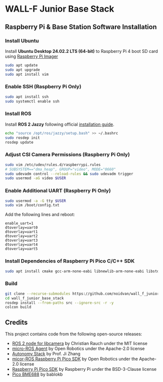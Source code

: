 # WALL-F Junior Base Stack

## Raspberry Pi & Base Station Software Installation

### Install Ubuntu

Install **Ubuntu Desktop 24.02.2 LTS (64-bit)** to Raspberry Pi 4 boot SD card using [Raspberry Pi Imager](https://www.raspberrypi.com/software/)

```bash
sudo apt update
sudo apt upgrade
sudo apt install vim
```

### Enable SSH (Raspberry Pi Only)
```bash
sudo apt install ssh
sudo systemctl enable ssh
```

### Install ROS

Install **ROS 2 Jazzy** following official [installation guide](https://docs.ros.org/en/jazzy/Installation/Ubuntu-Install-Debs.html).

```bash
echo "source /opt/ros/jazzy/setup.bash" >> ~/.bashrc
sudo rosdep init
rosdep update
```

### Adjust CSI Camera Permissions (Raspberry Pi Only)
```bash
sudo vim /etc/udev/rules.d/raspberrypi.rules
# SUBSYSTEM=="dma_heap", GROUP="video", MODE="0660"
sudo udevadm control --reload-rules && sudo udevadm trigger
sudo usermod -aG video $USER
```

### Enable Additional UART (Raspberry Pi Only)
```bash
sudo usermod -a -G tty $USER
sudo vim /boot/config.txt
```

Add the following lines and reboot:
```
enable_uart=1
dtoverlay=uart0
dtoverlay=uart1
dtoverlay=uart2
dtoverlay=uart3
dtoverlay=uart4
dtoverlay=uart5
```

### Install Dependencies of Raspberry Pi Pico C/C++ SDK
```bash
sudo apt install cmake gcc-arm-none-eabi libnewlib-arm-none-eabi libstdc++-arm-none-eabi-newlib
```

### Build
```bash
git clone --recurse-submodules https://github.com/noidvan/wall_f_junior_base_stack
cd wall_f_junior_base_stack
rosdep install --from-paths src --ignore-src -r -y
colcon build
```

## Credits

This project contains code from the following open-source releases:
* [ROS 2 node for libcamera](https://github.com/christianrauch/camera_ros) by Christian Rauch under the MIT license
* [micro-ROS Agent](https://github.com/micro-ROS/micro-ROS-Agent) by Open Robotics under the Apache-2.0 license
* [Autonomy Stack](https://github.com/jizhang-cmu/autonomy_stack_mecanum_wheel_platform) by Prof. Ji Zhang
* [micor-ROS Raspberry Pi Pico SDK](https://github.com/micro-ROS/micro_ros_raspberrypi_pico_sdk) by Open Robotics under the Apache-2.0 license
* [Raspberry Pi Pico SDK](https://github.com/raspberrypi/pico-sdk) by Raspberry Pi under the BSD-3-Clause license
* [Pico BME688](https://github.com/bablokb/pico-bme688) by bablokb